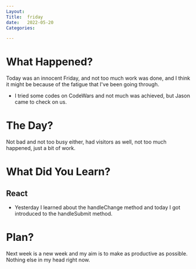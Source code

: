 ```yaml
---
Layout:
Title:  friday
date:   2022-05-20
Categories:

---
```


# What Happened?
Today was an innocent Friday, and not too much work was done, and I think it might be because of the fatigue that I've been going through. 

- I tried some codes on CodeWars and not much was achieved, but Jason came to check on us.

# The Day?
Not bad and not too busy either, had visitors as well, not too much happened, just a bit of work.

# What Did You Learn?
## React
- Yesterday I learned about the handleChange method and today I got introduced to the handleSubmit method.

# Plan?
Next week is a new week and my aim is to make as productive as possible. Nothing else in my head right now.